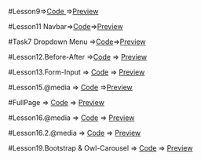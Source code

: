 #Lesson9=>[Code ](https://github.com/SevilHeyderova/FrontendLesson/tree/main/lesson9)=>[Preview](https://codepen.io/sevilheyderova/pen/oNqajdo)

#Lesson11 Navbar=>[Code](https://github.com/SevilHeyderova/FrontendLesson/tree/main/lesson11)=>[Preview](https://codepen.io/sevilheyderova/pen/zYWMdaE)

#Task7 Dropdown Menu =>[Code](https://github.com/SevilHeyderova/FrontendLesson/tree/main/task7)=>[Preview](https://codepen.io/sevilheyderova/pen/RwMqLOG)

#Lesson12.Before-After =>[Code](https://github.com/SevilHeyderova/FrontendLesson/tree/main/lesson12.before.after) => [Preview](https://codepen.io/sevilheyderova/pen/WNzPJbg)

#Lesson13.Form-Input => [Code](https://github.com/SevilHeyderova/FrontendLesson/tree/main/lesson13.form-input) => [Preview](https://codepen.io/sevilheyderova/pen/oNqRjKr)

#Lesson15.@media => [Code](https://github.com/SevilHeyderova/FrontendLesson/tree/main/lesson15) =>[Preview](https://codepen.io/sevilheyderova/pen/WNJebVO)

#FullPage => [Code](https://github.com/SevilHeyderova/FrontendLesson/tree/main/mentortask.Fullpage) => [Preview](https://codepen.io/sevilheyderova/pen/GRdgBRq)

#Lesson16.@media => [Code](https://github.com/SevilHeyderova/FrontendLesson/tree/main/lesson16.media) => [Preview](https://codepen.io/sevilheyderova/pen/jOxVwmo)

#Lesson16.2.@media => [Code](https://github.com/SevilHeyderova/FrontendLesson/tree/main/lesson16.2.media) => [Preview](https://codepen.io/sevilheyderova/pen/XWqNgzd)

#Lesson19.Bootstrap & Owl-Carousel => [Code](https://github.com/SevilHeyderova/FrontendLesson/tree/main/lesson19) => [Preview](https://codepen.io/sevilheyderova/pen/bGMoYgd)
